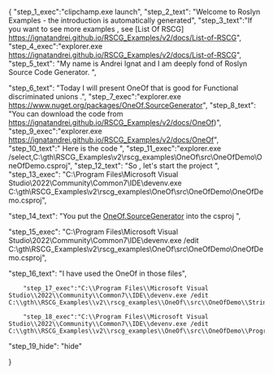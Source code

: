 {
    "step_1_exec":"clipchamp.exe launch",
    "step_2_text": "Welcome to Roslyn Examples - the introduction is automatically generated",
    "step_3_text":"If you want to see more examples , see  [List Of RSCG] https://ignatandrei.github.io/RSCG_Examples/v2/docs/List-of-RSCG",
    "step_4_exec":"explorer.exe https://ignatandrei.github.io/RSCG_Examples/v2/docs/List-of-RSCG",
    "step_5_text": "My name is Andrei Ignat and I am deeply fond of Roslyn Source Code Generator. ",

"step_6_text": "Today I will present OneOf  that is good for Functional discriminated unions .",
"step_7_exec":"explorer.exe https://www.nuget.org/packages/OneOf.SourceGenerator",
"step_8_text": "You can download the code from https://ignatandrei.github.io/RSCG_Examples/v2/docs/OneOf)",
"step_9_exec":"explorer.exe https://ignatandrei.github.io/RSCG_Examples/v2/docs/OneOf",
"step_10_text":" Here is the code ",
"step_11_exec":"explorer.exe /select,C:\\gth\\RSCG_Examples\\v2\\rscg_examples\\OneOf\\src\\OneOfDemo\\OneOfDemo.csproj",
"step_12_text": "So , let's start the project ",
"step_13_exec": "C:\\Program Files\\Microsoft Visual Studio\\2022\\Community\\Common7\\IDE\\devenv.exe C:\\gth\\RSCG_Examples\\v2\\rscg_examples\\OneOf\\src\\OneOfDemo\\OneOfDemo.csproj",

"step_14_text": "You put the  [OneOf.SourceGenerator](https://www.nuget.org/packages/OneOf.SourceGenerator) into the csproj ",

"step_15_exec": "C:\\Program Files\\Microsoft Visual Studio\\2022\\Community\\Common7\\IDE\\devenv.exe /edit C:\\gth\\RSCG_Examples\\v2\\rscg_examples\\OneOf\\src\\OneOfDemo\\OneOfDemo.csproj",

"step_16_text": "I have used the OneOf in those files",


        "step_17_exec":"C:\\Program Files\\Microsoft Visual Studio\\2022\\Community\\Common7\\IDE\\devenv.exe /edit C:\\gth\\RSCG_Examples\\v2\\rscg_examples\\OneOf\\src\\OneOfDemo\\StringOrNumber.cs",
    
        "step_18_exec":"C:\\Program Files\\Microsoft Visual Studio\\2022\\Community\\Common7\\IDE\\devenv.exe /edit C:\\gth\\RSCG_Examples\\v2\\rscg_examples\\OneOf\\src\\OneOfDemo\\Program.cs",
    
"step_19_hide": "hide"


}